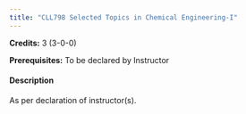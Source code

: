 ```yaml
---
title: "CLL798 Selected Topics in Chemical Engineering-I"
---
```

**Credits:** 3 (3-0-0)

**Prerequisites:** To be declared by Instructor

#### Description
As per declaration of instructor(s).